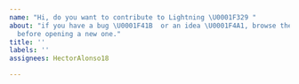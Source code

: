 ```yaml
---
name: "Hi, do you want to contribute to Lightning \U0001F329️ "
about: "if you have a bug \U0001F41B  or an idea \U0001F4A1, browse the open issues
  before opening a new one."
title: ''
labels: ''
assignees: HectorAlonso18

---
```



